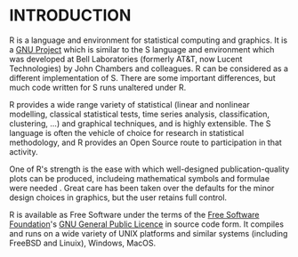 # INTRODUCTION
R is a language and environment for statistical computing and graphics. It is a [GNU Project](https://www.gnu.org/) which is similar to the S language and environment which was developed at Bell Laboratories (formerly AT&T, now Lucent Technologies) by John Chambers and colleagues. R can be considered as a different implementation of S. There are some important differences, but much code written for S runs unaltered under R.

R provides a wide range variety of statistical (linear and nonlinear modelling, classical statistical tests, time series analysis, classification, clustering, ...) and graphical techniques, and is highly extensible. The S language is often the vehicle of choice for research in statistical methodology, and R provides an Open Source route to participation in that activity.

One of R's strength is the ease with which well-designed publication-quality plots can be produced, includeing mathematical symbols and formulae were needed . Great care has been taken over the defaults for the minor design choices in graphics, but the user retains full control.

R is available as Free Software under the terms of the [Free Software Foundation](https://www.gnu.org/)'s [GNU General Public Licence](https://www.r-project.org/COPYING) in source code form. It compiles and runs on a wide variety of UNIX platforms and similar systems (including FreeBSD and Linuix), Windows, MacOS.


